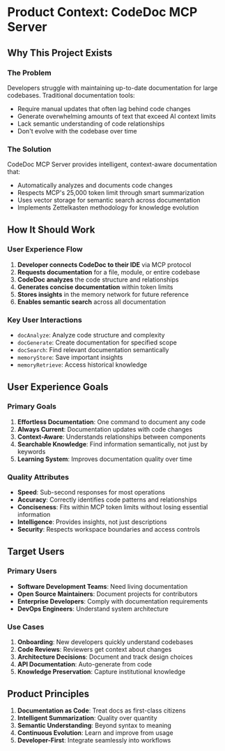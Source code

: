 # Product Context: CodeDoc MCP Server

## Why This Project Exists

### The Problem
Developers struggle with maintaining up-to-date documentation for large codebases. Traditional documentation tools:
- Require manual updates that often lag behind code changes
- Generate overwhelming amounts of text that exceed AI context limits
- Lack semantic understanding of code relationships
- Don't evolve with the codebase over time

### The Solution
CodeDoc MCP Server provides intelligent, context-aware documentation that:
- Automatically analyzes and documents code changes
- Respects MCP's 25,000 token limit through smart summarization
- Uses vector storage for semantic search across documentation
- Implements Zettelkasten methodology for knowledge evolution

## How It Should Work

### User Experience Flow
1. **Developer connects CodeDoc to their IDE** via MCP protocol
2. **Requests documentation** for a file, module, or entire codebase
3. **CodeDoc analyzes** the code structure and relationships
4. **Generates concise documentation** within token limits
5. **Stores insights** in the memory network for future reference
6. **Enables semantic search** across all documentation

### Key User Interactions
- `docAnalyze`: Analyze code structure and complexity
- `docGenerate`: Create documentation for specified scope
- `docSearch`: Find relevant documentation semantically
- `memoryStore`: Save important insights
- `memoryRetrieve`: Access historical knowledge

## User Experience Goals

### Primary Goals
1. **Effortless Documentation**: One command to document any code
2. **Always Current**: Documentation updates with code changes
3. **Context-Aware**: Understands relationships between components
4. **Searchable Knowledge**: Find information semantically, not just by keywords
5. **Learning System**: Improves documentation quality over time

### Quality Attributes
- **Speed**: Sub-second responses for most operations
- **Accuracy**: Correctly identifies code patterns and relationships
- **Conciseness**: Fits within MCP token limits without losing essential information
- **Intelligence**: Provides insights, not just descriptions
- **Security**: Respects workspace boundaries and access controls

## Target Users

### Primary Users
- **Software Development Teams**: Need living documentation
- **Open Source Maintainers**: Document projects for contributors
- **Enterprise Developers**: Comply with documentation requirements
- **DevOps Engineers**: Understand system architecture

### Use Cases
1. **Onboarding**: New developers quickly understand codebases
2. **Code Reviews**: Reviewers get context about changes
3. **Architecture Decisions**: Document and track design choices
4. **API Documentation**: Auto-generate from code
5. **Knowledge Preservation**: Capture institutional knowledge

## Product Principles
1. **Documentation as Code**: Treat docs as first-class citizens
2. **Intelligent Summarization**: Quality over quantity
3. **Semantic Understanding**: Beyond syntax to meaning
4. **Continuous Evolution**: Learn and improve from usage
5. **Developer-First**: Integrate seamlessly into workflows
